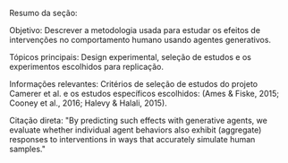 Resumo da seção:

Objetivo: Descrever a metodologia usada para estudar os efeitos de intervenções no comportamento humano usando agentes generativos.

Tópicos principais: Design experimental, seleção de estudos e os experimentos escolhidos para replicação.

Informações relevantes: Critérios de seleção de estudos do projeto Camerer et al. e os estudos específicos escolhidos: (Ames & Fiske, 2015; Cooney et al., 2016; Halevy & Halali, 2015).

Citação direta: "By predicting such effects with generative agents, we evaluate whether individual agent behaviors also exhibit (aggregate) responses to interventions in ways that accurately simulate human samples."